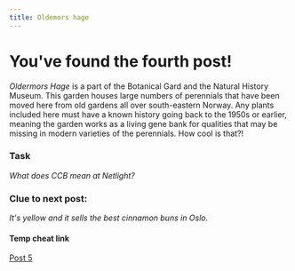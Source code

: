 ```yaml
---
title: Oldemors hage
---
```


# You've found the fourth post!

_Oldermors Hage_ is a part of the Botanical Gard and the Natural History Museum. This garden houses large numbers of perennials that have been moved here from old gardens all over south-eastern Norway. Any plants included here must have a known history going back to the 1950s or earlier, meaning the garden works as a living gene bank for qualities that may be missing in modern varieties of the perennials. How cool is that?!

### Task

_What does CCB mean at Netlight?_

### Clue to next post:

_It's yellow and it sells the best cinnamon buns in Oslo._

#### Temp cheat link
[Post 5](https://martiaos.github.io/486f7665646875736574/)
